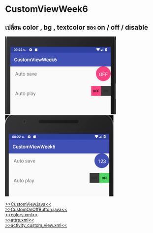 # CustomViewWeek6
<h2>เปลี่ยน color , bg , textcolor ของ on / off / disable</h2>

![preview1](https://github.com/prakasitz/CustomViewWeek6/blob/master/1.png)
![preview2](https://github.com/prakasitz/CustomViewWeek6/blob/master/2.png)

[>>CustomView.java<<](https://github.com/prakasitz/CustomViewWeek6/blob/master/app/src/main/java/com/week6/a59050083/customviewweek6/CustomView.java)<br>
[>>CustomOnOffButton.java<<](https://github.com/prakasitz/CustomViewWeek6/blob/master/app/src/main/java/com/week6/a59050083/customviewweek6/CustomOnOffButton.java)<br>
[>>colors.xml<<](https://github.com/prakasitz/CustomViewWeek6/blob/master/app/src/main/res/values/colors.xml)<br>
[>>attrs.xml<<](https://github.com/prakasitz/CustomViewWeek6/blob/master/app/src/main/res/values/attrs.xml)<br>
[>>activity_custom_view.xml<<](https://github.com/prakasitz/CustomViewWeek6/blob/master/app/src/main/res/layout/activity_custom_view.xml)<br>
